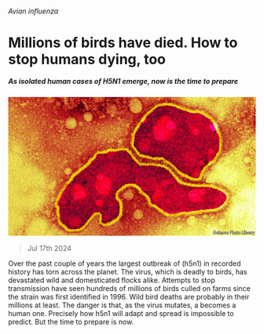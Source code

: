 ###### Avian influenza

# Millions of birds have died. How to stop humans dying, too 

##### As isolated human cases of H5N1 emerge, now is the time to prepare 

![image](images/20240720_LDP003.jpg) 

> Jul 17th 2024 

Over the past couple of years the largest outbreak of  (h5n1) in recorded history has torn across the planet. The virus, which is deadly to birds, has devastated wild and domesticated flocks alike. Attempts to stop transmission have seen hundreds of millions of birds culled on farms since the strain was first identified in 1996. Wild bird deaths are probably in their millions at least. The danger is that, as the virus mutates, a  becomes a human one. Precisely how h5n1 will adapt and spread is impossible to predict. But the time to prepare is now. 

